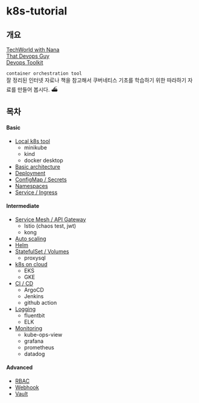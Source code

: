 k8s-tutorial
============

개요
---
[TechWorld with Nana](https://www.youtube.com/c/TechWorldwithNana)  
[That Devops Guy](https://www.youtube.com/c/MarcelDempers)  
[Devops Toolkit](https://www.youtube.com/c/DevOpsToolkit)  

`container orchestration tool`  
잘 정리된 인터넷 자료나 책을 참고해서 쿠버네티스 기초를 학습하기 위한 따라하기 자료를 만들어 봅시다. ⛴  

목차
---
#### Basic 
* [Local k8s tool](./local_k8s)
  - minikube
  - kind
  - docker desktop
* [Basic architecture](./basic_architecture)
* [Deployment](./deployment)
* [ConfigMap / Secrets]()
* [Namespaces]()
* [Service / Ingress]()

#### Intermediate
* [Service Mesh / API Gateway]()
  - Istio (chaos test, jwt)
  - kong
* [Auto scaling]()
* [Helm]()
* [StatefulSet / Volumes]()
  - proxysql
* [k8s on cloud]()
  - EKS
  - GKE
* [CI / CD]()
  - ArgoCD
  - Jenkins
  - github action
* [Logging]()
  - fluentbit
  - ELK
* [Monitoring]()
  - kube-ops-view
  - grafana
  - prometheus
  - datadog  

#### Advanced
* [RBAC]()  
* [Webhook]()
* [Vault]()


